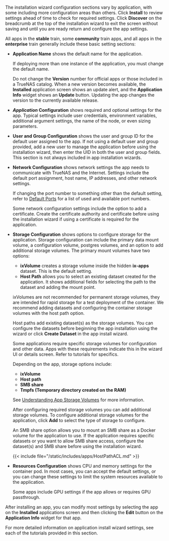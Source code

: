 &NewLine;

The installation wizard configuration sections vary by application, with some including more configuration areas than others.
Click **Install** to review settings ahead of time to check for required settings.
Click **Discover** on the breadcrumb at the top of the installation wizard to exit the screen without saving and until you are ready return and configure the app settings.

All apps in the **stable** train, some **community** train apps, and all apps in the **enterprise** train generally include these basic setting sections:

* **Application Name** shows the default name for the application.

  If deploying more than one instance of the application, you must change the default name.

  Do not change the **Version** number for official apps or those included in a TrueNAS catalog.
  When a new version becomes available, the **Installed** application screen shows an update alert, and the **Application Info** widget shows an **Update** button.
  Updating the app changes the version to the currently available release.

* ***Application* Configuration** shows required and optional settings for the app.
    Typical settings include user credentials, environment variables, additional argument settings, the name of the node, or even sizing parameters.

* **User and Group Configuration** shows the user and group ID for the default user assigned to the app.
  If not using a default user and group provided, add a new user to manage the application before using the installation wizard, then enter the UID in both the user and group fields.
  This section is not always included in app installation wizards.

* **Network Configuration** shows network settings the app needs to communicate with TrueNAS and the Internet.
  Settings include the default port assignment, host name, IP addresses, and other network settings.

  If changing the port number to something other than the default setting, refer to [Default Ports](https://www.truenas.com/docs/references/defaultports/) for a list of used and available port numbers.

  Some network configuration settings include the option to add a certificate. Create the certificate authority and certificate before using the installation wizard if using a certificate is required for the application.

* **Storage Configuration** shows options to configure storage for the application.
  Storage configuration can include the primary data mount volume, a configuration volume, postgres volumes, and an option to add additional storage volumes.
  The primary mount volumes have two options:
  * **ixVolume** creates a storage volume inside the hidden **ix-apps** dataset. This is the default setting.
  * **Host Path** allows you to select an existing dataset created for the application. It shows additional fields for selecting the path to the dataset and adding the mount point.

  ixVolumes are not recommended for permanent storage volumes, they are intended for rapid storage for a test deployment of the container.
  We recommend adding datasets and configuring the container storage volumes with the host path option.

  Host paths add existing dataset(s) as the storage volumes.
  You can configure the datasets before beginning the app installation using the wizard or click **Create Dataset** in the app install wizard.

  Some applications require specific storage volumes for configuration and other data.
  Apps with these requirements indicate this in the wizard UI or details screen.
  Refer to tutorials for specifics.

  Depending on the app, storage options include:
  * **ixVolume**
  * **Host path**
  * **SMB share**
  * **Tmpfs (Temporary directory created on the RAM)**

  See [Understanding App Storage Volumes](/truenasapps/managingapps/#understanding-app-storage-volumes) for more information.

  After configuring required storage volumes you can add additional storage volumes.
  To configure additional storage volumes for the application, click **Add** to select the type of storage to configure.
  
  An SMB share option allows you to mount an SMB share as a Docker volume for the application to use.
  If the application requires specific datasets or you want to allow SMB share access, configure the dataset(s) and SMB share before using the installation wizard.

  {{< include file="/static/includes/apps/HostPathACL.md" >}}
  
* **Resources Configuration** shows CPU and memory settings for the container pod.
   In most cases, you can accept the default settings, or you can change these settings to limit the system resources available to the application.

   Some apps include GPU settings if the app allows or requires GPU passthrough.

After installing an app, you can modify most settings by selecting the app on the **Installed** applications screen and then clicking the **Edit** button on the **Application Info** widget for that app.

For more detailed information on application install wizard settings, see each of the tutorials provided in this section.
